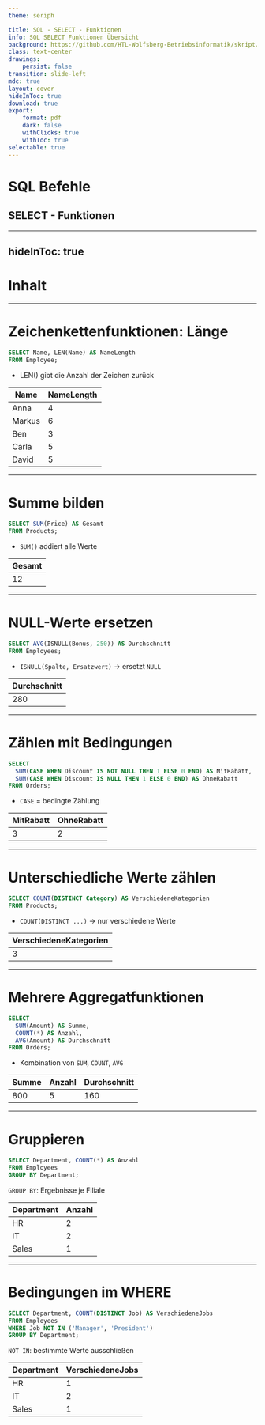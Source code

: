 ```yaml
---
theme: seriph

title: SQL - SELECT - Funktionen
info: SQL SELECT Funktionen Übersicht
background: https://github.com/HTL-Wolfsberg-Betriebsinformatik/skript/blob/main/slides/content/slides/background-cover-16-9.webp?raw=true
class: text-center
drawings:
    persist: false
transition: slide-left
mdc: true
layout: cover
hideInToc: true
download: true
export:
    format: pdf
    dark: false
    withClicks: true
    withToc: true
selectable: true
---
```


# SQL Befehle

## SELECT - Funktionen

---
hideInToc: true
---

# Inhalt

<Toc minDepth="1" maxDepth="1" />

---

# Zeichenkettenfunktionen: Länge

```sql
SELECT Name, LEN(Name) AS NameLength
FROM Employee;
```

- LEN() gibt die Anzahl der Zeichen zurück

| Name   | NameLength |
| ------ | ---------- |
| Anna   | 4          |
| Markus | 6          |
| Ben    | 3          |
| Carla  | 5          |
| David  | 5          |


---

# Summe bilden

```sql
SELECT SUM(Price) AS Gesamt
FROM Products;
```

- `SUM()` addiert alle Werte

| Gesamt |
| ------ |
| 12     |


---

# NULL-Werte ersetzen

```sql
SELECT AVG(ISNULL(Bonus, 250)) AS Durchschnitt
FROM Employees;
```

- `ISNULL(Spalte, Ersatzwert)` → ersetzt `NULL`

| Durchschnitt |
| ------------ |
| 280          |


---

# Zählen mit Bedingungen

```sql
SELECT
  SUM(CASE WHEN Discount IS NOT NULL THEN 1 ELSE 0 END) AS MitRabatt,
  SUM(CASE WHEN Discount IS NULL THEN 1 ELSE 0 END) AS OhneRabatt
FROM Orders;

```

- `CASE` = bedingte Zählung

| MitRabatt | OhneRabatt |
| --------- | ---------- |
| 3         | 2          |


---

# Unterschiedliche Werte zählen

```sql
SELECT COUNT(DISTINCT Category) AS VerschiedeneKategorien
FROM Products;
```

- `COUNT(DISTINCT ...)` → nur verschiedene Werte

| VerschiedeneKategorien |
| ---------------------- |
| 3                      |


---

# Mehrere Aggregatfunktionen

```sql
SELECT
  SUM(Amount) AS Summe,
  COUNT(*) AS Anzahl,
  AVG(Amount) AS Durchschnitt
FROM Orders;
```

- Kombination von `SUM`, `COUNT`, `AVG`

| Summe | Anzahl | Durchschnitt |
| ----- | ------ | ------------ |
| 800   | 5      | 160          |


---

# Gruppieren

```sql
SELECT Department, COUNT(*) AS Anzahl
FROM Employees
GROUP BY Department;
```

`GROUP BY`: Ergebnisse je Filiale

| Department | Anzahl |
| ---------- | ------ |
| HR         | 2      |
| IT         | 2      |
| Sales      | 1      |


---

# Bedingungen im WHERE

```sql
SELECT Department, COUNT(DISTINCT Job) AS VerschiedeneJobs
FROM Employees
WHERE Job NOT IN ('Manager', 'President')
GROUP BY Department;
```

`NOT IN`: bestimmte Werte ausschließen

| Department | VerschiedeneJobs |
| ---------- | ---------------- |
| HR         | 1                |
| IT         | 2                |
| Sales      | 1                |

